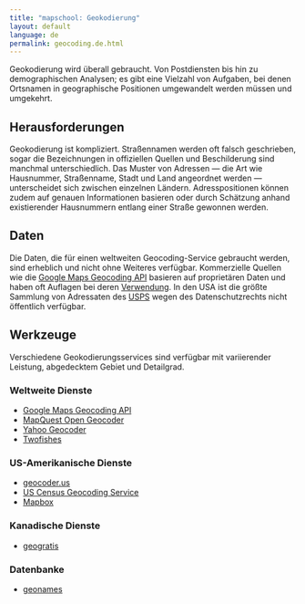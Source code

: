 ```yaml
---
title: "mapschool: Geokodierung"
layout: default
language: de
permalink: geocoding.de.html
---
```


Geokodierung wird überall gebraucht. Von Postdiensten bis hin zu demographischen Analysen; es gibt eine Vielzahl von Aufgaben, bei denen Ortsnamen in geographische Positionen umgewandelt werden müssen und umgekehrt.

## Herausforderungen

Geokodierung ist kompliziert. Straßennamen werden oft falsch geschrieben, sogar die Bezeichnungen in offiziellen Quellen und Beschilderung sind manchmal unterschiedlich. Das Muster von Adressen — die Art wie Hausnummer, Straßenname, Stadt und Land angeordnet werden — unterscheidet sich zwischen einzelnen Ländern. Adresspositionen können zudem auf genauen Informationen basieren oder durch Schätzung anhand existierender Hausnummern entlang einer Straße gewonnen werden.

## Daten

Die Daten, die für einen weltweiten Geocoding-Service gebraucht werden, sind erheblich und nicht ohne Weiteres verfügbar. Kommerzielle Quellen wie die [Google Maps Geocoding API](https://developers.google.com/maps/documentation/geocoding/) basieren auf proprietären Daten und haben oft Auflagen bei deren [Verwendung](https://developers.google.com/maps/terms#section_10_12). In den USA ist die größte Sammlung von Adressaten des [USPS](https://www.usps.com/) wegen des Datenschutzrechts nicht öffentlich verfügbar.

## Werkzeuge

Verschiedene Geokodierungsservices sind verfügbar mit variierender Leistung, abgedecktem Gebiet und Detailgrad.

### Weltweite Dienste

* [Google Maps Geocoding API](https://developers.google.com/maps/documentation/geocoding/)
* [MapQuest Open Geocoder](https://developer.mapquest.com/web/products/open/geocoding-service)
* [Yahoo Geocoder](https://developer.yahoo.com/boss/geo/)
* [Twofishes](http://demo.twofishes.net/)

### US-Amerikanische Dienste

* [geocoder.us](http://geocoder.us/)
* [US Census Geocoding Service](http://geocoding.geo.census.gov/geocoder/Geocoding_Services_API.pdf)
* [Mapbox](https://www.mapbox.com/developers/api/geocoding/)

### Kanadische Dienste

* [geogratis](http://geogratis.gc.ca/site/eng/geoloc)

### Datenbanke

* [geonames](http://www.geonames.org/)
